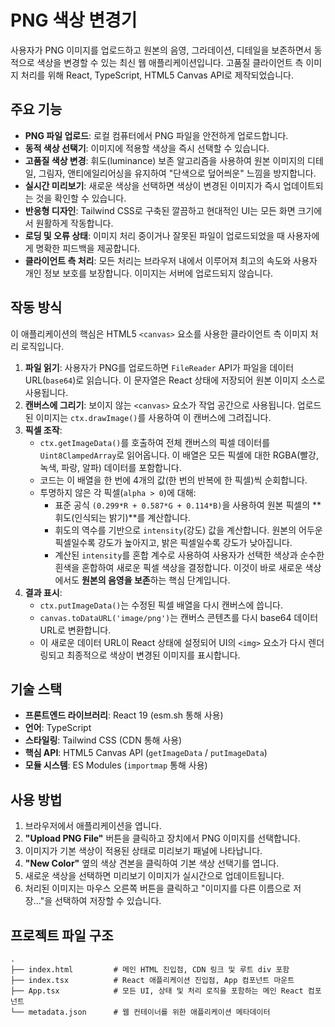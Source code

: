 # PNG 색상 변경기

사용자가 PNG 이미지를 업로드하고 원본의 음영, 그라데이션, 디테일을 보존하면서 동적으로 색상을 변경할 수 있는 최신 웹 애플리케이션입니다. 고품질 클라이언트 측 이미지 처리를 위해 React, TypeScript, HTML5 Canvas API로 제작되었습니다.

## 주요 기능

- **PNG 파일 업로드**: 로컬 컴퓨터에서 PNG 파일을 안전하게 업로드합니다.
- **동적 색상 선택기**: 이미지에 적용할 색상을 즉시 선택할 수 있습니다.
- **고품질 색상 변경**: 휘도(luminance) 보존 알고리즘을 사용하여 원본 이미지의 디테일, 그림자, 앤티에일리어싱을 유지하여 "단색으로 덮어씌운" 느낌을 방지합니다.
- **실시간 미리보기**: 새로운 색상을 선택하면 색상이 변경된 이미지가 즉시 업데이트되는 것을 확인할 수 있습니다.
- **반응형 디자인**: Tailwind CSS로 구축된 깔끔하고 현대적인 UI는 모든 화면 크기에서 원활하게 작동합니다.
- **로딩 및 오류 상태**: 이미지 처리 중이거나 잘못된 파일이 업로드되었을 때 사용자에게 명확한 피드백을 제공합니다.
- **클라이언트 측 처리**: 모든 처리는 브라우저 내에서 이루어져 최고의 속도와 사용자 개인 정보 보호를 보장합니다. 이미지는 서버에 업로드되지 않습니다.

## 작동 방식

이 애플리케이션의 핵심은 HTML5 `<canvas>` 요소를 사용한 클라이언트 측 이미지 처리 로직입니다.

1.  **파일 읽기**: 사용자가 PNG를 업로드하면 `FileReader` API가 파일을 데이터 URL(`base64`)로 읽습니다. 이 문자열은 React 상태에 저장되어 원본 이미지 소스로 사용됩니다.
2.  **캔버스에 그리기**: 보이지 않는 `<canvas>` 요소가 작업 공간으로 사용됩니다. 업로드된 이미지는 `ctx.drawImage()`를 사용하여 이 캔버스에 그려집니다.
3.  **픽셀 조작**:
    - `ctx.getImageData()`를 호출하여 전체 캔버스의 픽셀 데이터를 `Uint8ClampedArray`로 읽어옵니다. 이 배열은 모든 픽셀에 대한 RGBA(빨강, 녹색, 파랑, 알파) 데이터를 포함합니다.
    - 코드는 이 배열을 한 번에 4개의 값(한 번의 반복에 한 픽셀)씩 순회합니다.
    - 투명하지 않은 각 픽셀(`alpha > 0`)에 대해:
        - 표준 공식 `(0.299*R + 0.587*G + 0.114*B)`을 사용하여 원본 픽셀의 **휘도(인식되는 밝기)**를 계산합니다.
        - 휘도의 역수를 기반으로 `intensity`(강도) 값을 계산합니다. 원본의 어두운 픽셀일수록 강도가 높아지고, 밝은 픽셀일수록 강도가 낮아집니다.
        - 계산된 `intensity`를 혼합 계수로 사용하여 사용자가 선택한 색상과 순수한 흰색을 혼합하여 새로운 픽셀 색상을 결정합니다. 이것이 바로 새로운 색상에서도 **원본의 음영을 보존**하는 핵심 단계입니다.
4.  **결과 표시**:
    - `ctx.putImageData()`는 수정된 픽셀 배열을 다시 캔버스에 씁니다.
    - `canvas.toDataURL('image/png')`는 캔버스 콘텐츠를 다시 base64 데이터 URL로 변환합니다.
    - 이 새로운 데이터 URL이 React 상태에 설정되어 UI의 `<img>` 요소가 다시 렌더링되고 최종적으로 색상이 변경된 이미지를 표시합니다.

## 기술 스택

- **프론트엔드 라이브러리**: React 19 (esm.sh 통해 사용)
- **언어**: TypeScript
- **스타일링**: Tailwind CSS (CDN 통해 사용)
- **핵심 API**: HTML5 Canvas API (`getImageData` / `putImageData`)
- **모듈 시스템**: ES Modules (`importmap` 통해 사용)

## 사용 방법

1.  브라우저에서 애플리케이션을 엽니다.
2.  **"Upload PNG File"** 버튼을 클릭하고 장치에서 PNG 이미지를 선택합니다.
3.  이미지가 기본 색상이 적용된 상태로 미리보기 패널에 나타납니다.
4.  **"New Color"** 옆의 색상 견본을 클릭하여 기본 색상 선택기를 엽니다.
5.  새로운 색상을 선택하면 미리보기 이미지가 실시간으로 업데이트됩니다.
6.  처리된 이미지는 마우스 오른쪽 버튼을 클릭하고 "이미지를 다른 이름으로 저장..."을 선택하여 저장할 수 있습니다.

## 프로젝트 파일 구조

```
.
├── index.html         # 메인 HTML 진입점, CDN 링크 및 루트 div 포함
├── index.tsx          # React 애플리케이션 진입점, App 컴포넌트 마운트
├── App.tsx            # 모든 UI, 상태 및 처리 로직을 포함하는 메인 React 컴포넌트
└── metadata.json      # 웹 컨테이너를 위한 애플리케이션 메타데이터
```
